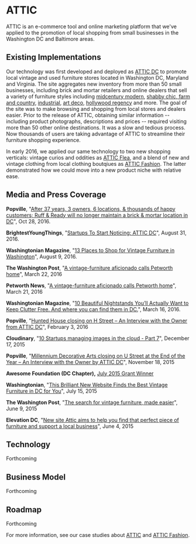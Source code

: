 # ATTIC
ATTIC is an e-commerce tool and online marketing platform that we've applied to the promotion of local shopping from small businesses in the Washington DC and Baltimore areas. 

## Existing Implementations
Our technology was first developed and deployed as [ATTIC DC](https://attic-dc.com/browse "ATTIC DC") to promote local vintage and used furniture stores located in Washington DC, Maryland and Virginia. The site aggregates new inventory from more than 50 small businesses, including brick and mortar retailers and online dealers that sell a variety of furniture styles including [midcentury modern](https://attic-dc.com/browse#midcentury), [shabby chic, farm and country](https://attic-dc.com/browse#country), [industrial](https://attic-dc.com/browse#industrial), [art deco](https://attic-dc.com/browse#artdeco), [hollywood regency](https://attic-dc.com/browse#artdeco) and more. The goal of the site was to make browsing and shopping from local stores and dealers easier. Prior to the release of ATTIC, obtaining similar information -- including product photographs, descriptions and prices -- required visiting more than 50 other online destinations. It was a slow and tedious process. Now thousands of users are taking advantage of ATTIC to streamline their furniture shopping experience.

In early 2016, we applied our same technology to two new shopping verticals: vintage curios and oddities as [ATTIC Flea](https://flea.attic-dc.com/browse), and a blend of new and vintage clothing from local clothing boutqiues as [ATTIC Fashion](https://fashion.attic-dc.com/browse). The latter demonstrated how we could move into a new product niche with relative ease. 

## Media and Press Coverage
**Popville**, "[After 37 years, 3 owners, 6 locations, & thousands of happy customers; Ruff & Ready will no longer maintain a brick & mortar location in DC](http://www.popville.com/2016/10/ruff-ready-closing-dc/)", Oct 28, 2016. 

**BrightestYoungThings**, "[Startups To Start Noticing: ATTIC DC](http://brightestyoungthings.com/articles/startups-to-start-noticing-attic-dc)", August 31, 2016. 

**Washingtonian Magazine**, "[13 Places to Shop for Vintage Furniture in Washington](https://www.washingtonian.com/2016/08/09/shop-vintage-furniture-washington-dc/)", August 9, 2016. 

**The Washington Post**, "[A vintage-furniture aficionado calls Petworth home](https://www.washingtonpost.com/blogs/all-opinions-are-local/wp/2016/03/22/a-vintage-furniture-aficionado-calls-petworth-home/)", March 22, 2016 

**Petworth News**, "[A vintage-furniture aficionado calls Petworth home](https://www.washingtonpost.com/blogs/all-opinions-are-local/wp/2016/03/22/a-vintage-furniture-aficionado-calls-petworth-home/)", March 21, 2016 

**Washingtonian Magazine**, "[10 Beautiful Nightstands You’ll Actually Want to Keep Clutter Free. And where you can find them in DC.](http://www.washingtonian.com/2016/03/16/10-beautiful-nightstands-and-where-to-find-them-in-dc/)", March 16, 2016. 

**Popville**, "[Hunted House closing on H Street – An Interview with the Owner from ATTIC DC](http://www.popville.com/2016/02/hunted-house-closing-hstne-dc/)", February 3, 2016 

**Cloudinary**, "[10 Startups managing images in the cloud - Part 7](http://cloudinary.com/blog/10_startups_managing_images_in_the_cloud_part_7)", December 17, 2015 

**Popville**, "[Millennium Decorative Arts closing on U Street at the End of the Year – An Interview with the Owner by ATTIC DC](http://www.popville.com/2015/11/millennium-decorative-arts-closing-on-u-street-at-the-end-of-the-year-an-interview-with-the-owner-by-attic-dc/)", November 18, 2015 

**Awesome Foundation (DC Chapter),** [July 2015 Grant Winner](http://www.awesomefoundation.org/en/projects/50067-attic-dc) 

**Washingtonian**, "[This Brilliant New Website Finds the Best Vintage Furniture in DC for You](http://www.washingtonian.com/2015/07/15/this-brilliant-new-website-finds-the-best-vintage-furniture-in-dc-for-you/)", July 15, 2015 

**The Washington Post**, "[The search for vintage furniture, made easier](https://www.washingtonpost.com/lifestyle/home/the-search-for-vintage-furniture-made-easier/2015/06/09/a913c7e6-0b98-11e5-a7ad-b430fc1d3f5c_story.html)", June 9, 2015 

**Elevation DC**, "[New site Attic aims to help you find that perfect piece of furniture and support a local business](http://www.elevationdcmedia.com/innovationnews/attic_060415.aspx)", June 4, 2015

## Technology
Forthcoming

## Business Model
Forthcoming

## Roadmap
Forthcoming

For more information, see our case studies about [ATTIC](https://technotarek.com/case-studies/attic) and [ATTIC Fashion](https://technotarek.com/case-studies/attic-fashion).
